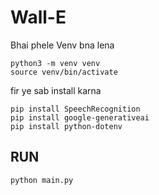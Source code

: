 # Wall-E

Bhai phele Venv bna lena 

```
python3 -m venv venv   
source venv/bin/activate             
```

fir ye sab install karna 

```
pip install SpeechRecognition
pip install google-generativeai
pip install python-dotenv
```

## RUN

```
python main.py
```
